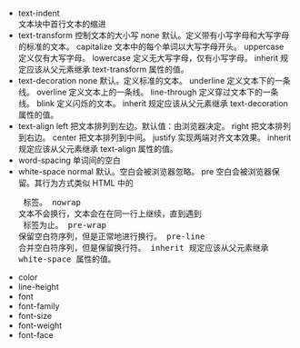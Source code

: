 - text-indent  
  文本块中首行文本的缩进
- text-transform
  控制文本的大小写
  none	默认。定义带有小写字母和大写字母的标准的文本。
  capitalize	文本中的每个单词以大写字母开头。
  uppercase	定义仅有大写字母。
  lowercase	定义无大写字母，仅有小写字母。
  inherit	规定应该从父元素继承 text-transform 属性的值。
- text-decoration
  none	默认。定义标准的文本。
  underline	定义文本下的一条线。
  overline	定义文本上的一条线。
  line-through	定义穿过文本下的一条线。
  blink	定义闪烁的文本。
  inherit	规定应该从父元素继承 text-decoration 属性的值。
- text-align
  left	把文本排列到左边。默认值：由浏览器决定。
  right	把文本排列到右边。
  center	把文本排列到中间。
  justify	实现两端对齐文本效果。
  inherit	规定应该从父元素继承 text-align 属性的值。
- word-spacing
  单词间的空白
- white-space
  normal	默认。空白会被浏览器忽略。
  pre	空白会被浏览器保留。其行为方式类似 HTML 中的 <pre> 标签。
  nowrap	文本不会换行，文本会在在同一行上继续，直到遇到 <br> 标签为止。
  pre-wrap	保留空白符序列，但是正常地进行换行。
  pre-line	合并空白符序列，但是保留换行符。
  inherit	规定应该从父元素继承 white-space 属性的值。
- color
- line-height
- font
- font-family
- font-size
- font-weight
- font-face
